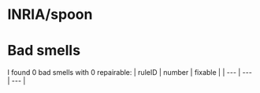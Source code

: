 # INRIA/spoon
# Bad smells
I found 0 bad smells with 0 repairable:
| ruleID | number | fixable |
| --- | --- | --- |
